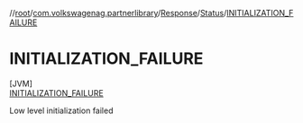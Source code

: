 //[root](../../../../../index.md)/[com.volkswagenag.partnerlibrary](../../../index.md)/[Response](../../index.md)/[Status](../index.md)/[INITIALIZATION_FAILURE](index.md)

# INITIALIZATION_FAILURE

[JVM]\
[INITIALIZATION_FAILURE](index.md)

Low level initialization failed
